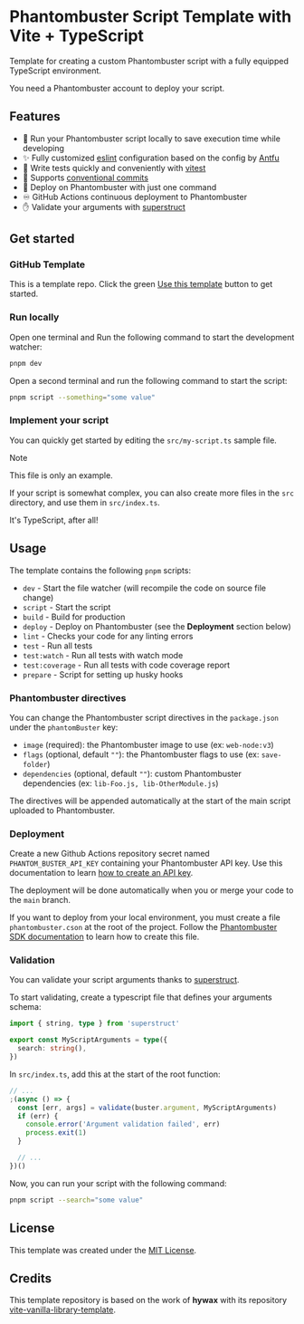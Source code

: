 # Phantombuster Script Template with Vite + TypeScript

Template for creating a custom Phantombuster script with a fully equipped TypeScript environment.

You need a Phantombuster account to deploy your script.

## Features

* 🤯 Run your Phantombuster script locally to save execution time while developing
* ✨ Fully customized [eslint](https://eslint.org/) configuration based on the config by [Antfu](https://github.com/antfu/eslint-config)
* 🧪 Write tests quickly and conveniently with [vitest](https://vitest.dev/)
* 🤝 Supports [conventional commits](https://www.conventionalcommits.org/)
* 🚀 Deploy on Phantombuster with just one command
* ♾️ GitHub Actions continuous deployment to Phantombuster
* ✋ Validate your arguments with [superstruct](hhttps://docs.superstructjs.org/)

## Get started

### GitHub Template

This is a template repo. Click the green [Use this template](https://github.com/SylvainMarty/phantombuster-vite-typescript-template/generate) button to get started.

### Run locally

Open one terminal and Run the following command to start the development watcher:
```bash
pnpm dev
```

Open a second terminal and run the following command to start the script:
```bash
pnpm script --something="some value"
```

### Implement your script

You can quickly get started by editing the `src/my-script.ts` sample file.

> [!NOTE]
> This file is only an example.
>
> If your script is somewhat complex, you can also create more files in the `src` directory, and use them in `src/index.ts`.
>
> It's TypeScript, after all!

## Usage

The template contains the following `pnpm` scripts:

* `dev` - Start the file watcher (will recompile the code on source file change)
* `script` - Start the script
* `build` - Build for production
* `deploy` - Deploy on Phantombuster (see the **Deployment** section below)
* `lint` - Checks your code for any linting errors
* `test` - Run all tests
* `test:watch` - Run all tests with watch mode
* `test:coverage` - Run all tests with code coverage report
* `prepare` - Script for setting up husky hooks

### Phantombuster directives

You can change the Phantombuster script directives in the `package.json` under the `phantomBuster` key:
* `image` (required): the Phantombuster image to use (ex: `web-node:v3`)
* `flags` (optional, default `""`): the Phantombuster flags to use (ex: `save-folder`)
* `dependencies` (optional, default `""`): custom Phantombuster dependencies (ex: `lib-Foo.js, lib-OtherModule.js`)

The directives will be appended automatically at the start of the main script uploaded to Phantombuster.

### Deployment

Create a new Github Actions repository secret named `PHANTOM_BUSTER_API_KEY` containing your Phantombuster API key.
Use this documentation to learn [how to create an API key](https://hub.phantombuster.com/docs/api#how-to-find-my-api-key).

The deployment will be done automatically when you or merge your code to the `main` branch.

If you want to deploy from your local environment, you must create a file `phantombuster.cson` at the root of the project.
Follow the [Phantombuster SDK documentation](https://hub.phantombuster.com/docs/sdk#setup) to learn how to create this file.

### Validation

You can validate your script arguments thanks to [superstruct](https://docs.superstructjs.org/).

To start validating, create a typescript file that defines your arguments schema:
```ts
import { string, type } from 'superstruct'

export const MyScriptArguments = type({
  search: string(),
})
```

In `src/index.ts`, add this at the start of the root function:
```ts
// ...
;(async () => {
  const [err, args] = validate(buster.argument, MyScriptArguments)
  if (err) {
    console.error('Argument validation failed', err)
    process.exit(1)
  }

  // ...
})()
```

Now, you can run your script with the following command:
```bash
pnpm script --search="some value"
```

## License

This template was created under the [MIT License](LICENSE).

## Credits

This template repository is based on the work of **hywax** with its repository [vite-vanilla-library-template](https://github.com/hywax/vite-vanilla-library-template).
